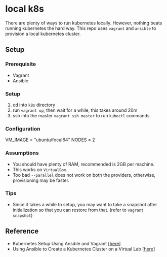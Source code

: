 # local k8s

There are plenty of ways to run kubernetes locally. However, nothing beats running kubernetes the hard way. This repo uses `vagrant` and `ansible` to provision a local kubernetes cluster.

## Setup

### Prerequisite
- Vagrant
- Ansible

### Setup

1. cd into `k8s` directory
2. run `vagrant up`, then wait for a while, this takes around 20m
3. ssh into the master `vagrant ssh master` to run `kubectl` commands

### Configuration

VM_IMAGE = "ubuntu/focal64"
NODES = 2

### Assumptions

- You should have plenty of RAM, recommended is 2GB per machine.
- This works on `VirtualBox`.
- Too bad `--parallel` does not work on both the providers, otherwise, provisioning may be faster.

### Tips

- Since it takes a while to setup, you may want to take a snapshot after initialization so that you can restore from that. (refer to `vagrant snapshot`)

## Reference

-  Kubernetes Setup Using Ansible and Vagrant [[here](https://kubernetes.io/blog/2019/03/15/kubernetes-setup-using-ansible-and-vagrant/)]
- Using Ansible to Create a Kubernetes Cluster on a Virtual Lab [[here](https://graspingtech.com/create-kubernetes-cluster/)]
